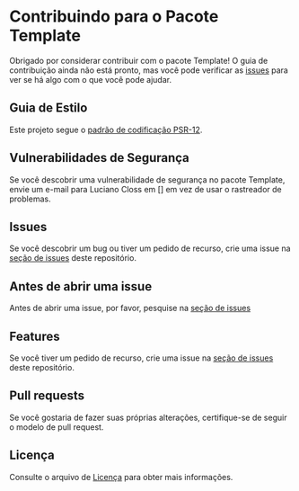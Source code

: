 # Contribuindo para o Pacote Template

Obrigado por considerar contribuir com o pacote Template! O guia de contribuição ainda não está pronto, mas você pode verificar as [issues]()
para ver se há algo com o que você pode ajudar.

## Guia de Estilo

Este projeto segue o [padrão de codificação PSR-12](https://www.php-fig.org/psr/psr-12/).

## Vulnerabilidades de Segurança

Se você descobrir uma vulnerabilidade de segurança no pacote Template, envie um e-mail para Luciano Closs em []
em vez de usar o rastreador de problemas.

## Issues

Se você descobrir um bug ou tiver um pedido de recurso, crie uma issue na [seção de issues]()
deste repositório.

## Antes de abrir uma issue

Antes de abrir uma issue, por favor, pesquise na [seção de issues]()

## Features

Se você tiver um pedido de recurso, crie uma issue na [seção de issues]()
deste repositório.

## Pull requests

Se você gostaria de fazer suas próprias alterações, certifique-se de seguir o modelo de pull request.

## Licença

Consulte o arquivo de [Licença](LICENSE-pt.md) para obter mais informações.

